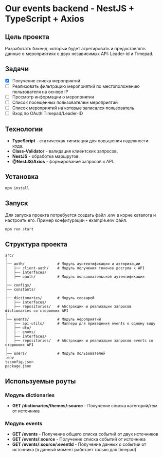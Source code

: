 # Our events backend - NestJS + TypeScript + Axios

## Цель проекта

Разработать бэкенд, который будет агрегировать и предоставлять данные о мероприятиях с двух независимых API: Leader-id и Timepad.

## Задачи

- [X] Получение списка мероприятий
- [ ] Реализовать фильтрацию мероприятий по местоположению пользователя на основе IP
- [ ] Просмотр информации о мероприятии
- [ ] Список посещенных пользователем мероприятий
- [ ] Список мероприятий на которые записался пользователь
- [ ] Вход по OAuth Timepad/Leader-ID

## Технологии

- **TypeScript** - статическая типизация для повышения надежности кода.
- **Class-Validator** - валидация клиентских запросов.
- **NestJS** - обработка маршрутов.
- **@NestJS/Axios** - формирование запросов к API.

## Установка

```bash
npm install
```

## Запуск

Для запуска проекта потребуется создать файл .env в корне каталога и настроить его. Пример конфигурации - example.env файл.

```bash
npm run start
```

## Структура проекта

```
src/
│
│── auth/               # Модуль аунтентификации и авторизации
│   ├── client-auth/    # Модуль получения токенов доступа к API
│   ├── interfaces/
│   ├── oauth/          # Модуль пользовательской аутентификации
│
│── configs/
│── constants/
│
│── dictionaries/       # Модуль словарей
│   ├── interfaces/
│   ├── repositories/   # Абстракции и реализации запросов dictionaries со сторонних API
│
│── events/             # Модуль мероприятий
│   ├── api-utils/      # Мапперы для приведения events к одному виду
│   ├── dto/
│   ├── enums/
│   ├── interfaces/
│   ├── repositories/   # Абстракции и реализации запросов events со сторонних API
│
│── users/              # Модуль пользователей
.env
tsconfig.json
package.json
```

## Используемые роуты

### Модуль dictionaries

- **GET    /dictionaries/themes/:source**            - Получение списка категорий/тем от источника

### Модуль events

- **GET    /events**                              - Получение общего списка событий от двух источников
- **GET    /events/:source**                      - Получение списка событий от источника
- **GET    /events/:source/:eventId**             - Получение данных о событии от источника (в данный момент работает только для timepad)